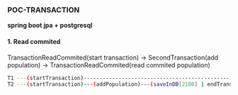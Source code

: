 ### **POC-TRANSACTION**
**spring boot jpa + postgresql**

#### 1. Read commited
TransactionReadCommited(start transaction) -> SecondTransaction(add population) -> TransactionReadCommited(read commited population)
```bash
T1 ---(startTransaction)--------------------------------------------------------(readPopulation[2100] | addPopulation)---(saveInDB[2200] | endTransaction)
T2 ---(startTransaction)---(addPopulation)---(saveInDB[2100] | endTransaction)
```
